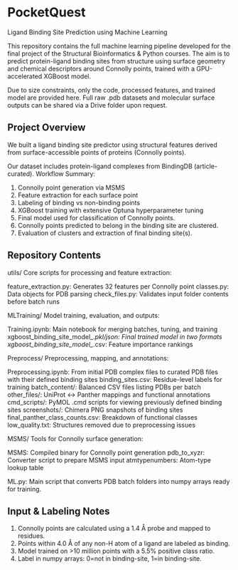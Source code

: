 # PocketQuest
Ligand Binding Site Prediction using Machine Learning

This repository contains the full machine learning pipeline developed for the final project of the Structural Bioinformatics & Python courses. The aim is to predict protein-ligand binding sites from structure using surface geometry and chemical descriptors around Connolly points, trained with a GPU-accelerated XGBoost model.

Due to size constraints, only the code, processed features, and trained model are provided here. Full raw .pdb datasets and molecular surface outputs can be shared via a Drive folder upon request.

## Project Overview
We built a ligand binding site predictor using structural features derived from surface-accessible points of proteins (Connolly points).

Our dataset includes protein-ligand complexes from BindingDB (article-curated).
Workflow Summary:
1. Connolly point generation via MSMS
2. Feature extraction for each surface point
3. Labeling of binding vs non-binding points
4. XGBoost training with extensive Optuna hyperparameter tuning
5. Final model used for classification of Connolly points.
6. Connolly points predicted to belong in the binding site are clustered.
7. Evaluation of clusters and extraction of final binding site(s).

## Repository Contents
utils/
Core scripts for processing and feature extraction:

feature_extraction.py: Generates 32 features per Connolly point
classes.py: Data objects for PDB parsing
check_files.py: Validates input folder contents before batch runs

MLTraining/
Model training, evaluation, and outputs:

Training.ipynb: Main notebook for merging batches, tuning, and training
xgboost_binding_site_model_*.pkl/json: Final trained model in two formats
xgboost_binding_site_model_*.csv: Feature importance rankings

Preprocess/
Preprocessing, mapping, and annotations:

Preprocessing.ipynb: From initial PDB complex files to curated PDB files with their defined binding sites
binding_sites.csv: Residue-level labels for training
batch_content/: Balanced CSV files listing PDBs per batch
other_files/: UniProt ↔ Panther mappings and functional annotations
cmd_scripts/: PyMOL .cmd scripts for viewing previously defined binding sites
screenshots/: Chimera PNG snapshots of binding sites 
final_panther_class_counts.csv: Breakdown of functional classes
low_quality.txt: Structures removed due to preprocessing issues

MSMS/
Tools for Connolly surface generation:

MSMS: Compiled binary for Connolly point generation
pdb_to_xyzr: Converter script to prepare MSMS input
atmtypenumbers: Atom-type lookup table

ML.py: Main script that converts PDB batch folders into numpy arrays ready for training.

## Input & Labeling Notes
1. Connolly points are calculated using a 1.4 Å probe and mapped to residues.
2. Points within 4.0 Å of any non-H atom of a ligand are labeled as binding.
3. Model trained on >10 million points with a 5.5% positive class ratio.
4. Label in numpy arrays: 0=not in binding-site, 1=in binding-site.




